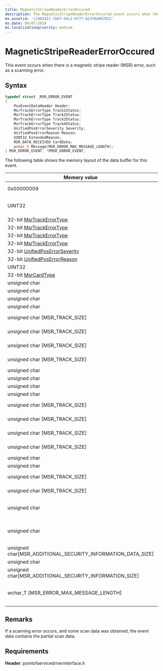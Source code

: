 ```yaml
---
title: MagneticStripeReaderErrorOccured
description: The MagneticStripeReaderErrorOccured event occurs when there is a magnetic stripe reader (MSR) error, such as a scanning error.
ms.assetid: 'c2402411-1bbf-44c1-bf7f-813f6d967822'
ms.date: 09/07/2018
ms.localizationpriority: medium
---
```


# MagneticStripeReaderErrorOccured

This event occurs when there is a magnetic stripe reader (MSR) error, such as a scanning error.

## Syntax

```cpp
typedef struct _MSR_ERROR_EVENT
{
    PosEventDataHeader Header;
    MsrTrackErrorType Track1Status;
    MsrTrackErrorType Track2Status;
    MsrTrackErrorType Track3Status;
    MsrTrackErrorType Track4Status;
    UnifiedPosErrorSeverity Severity;
    UnifiedPosErrorReason Reason;
    UINT32 ExtendedReason;
    MSR_DATA_RECEIVED CardData;
    wchar_t Message[MSR_ERROR_MAX_MESSAGE_LENGTH];
} MSR_ERROR_EVENT, *PMSR_ERROR_EVENT;
```

The following table shows the memory layout of the data buffer for this event.

| Memory value                                                                   | Description                                                                                                                               |
|--------------------------------------------------------------------------------|-------------------------------------------------------------------------------------------------------------------------------------------|
| 0x00000009                                                          | **EventType = PosEventType:: MagneticStripeReaderErrorOccurred**                                                               |
| UINT32                                                              | **DataLength** = sizeof(**PosEventDataHeader**) + sizeof(**MSR\_ERROR\_EVENT**)                                                |
| 32-bit [MsrTrackErrorType](https://docs.microsoft.com/windows-hardware/drivers/ddi/content/pointofservicedriverinterface/ne-pointofservicedriverinterface-_msrtrackerrortype)                   | **Track1Status**                                                                                                               |
| 32-bit [MsrTrackErrorType](https://docs.microsoft.com/windows-hardware/drivers/ddi/content/pointofservicedriverinterface/ne-pointofservicedriverinterface-_msrtrackerrortype)                   | **Track2Status**                                                                                                               |
| 32-bit [MsrTrackErrorType](https://docs.microsoft.com/windows-hardware/drivers/ddi/content/pointofservicedriverinterface/ne-pointofservicedriverinterface-_msrtrackerrortype)                   | **Track3Status**                                                                                                               |
| 32-bit [MsrTrackErrorType](https://docs.microsoft.com/windows-hardware/drivers/ddi/content/pointofservicedriverinterface/ne-pointofservicedriverinterface-_msrtrackerrortype)                   | **Track4Status**                                                                                                               |
| 32-bit [UnifiedPosErrorSeverity](https://docs.microsoft.com/windows-hardware/drivers/ddi/content/pointofservicecommontypes/ne-pointofservicecommontypes-driverunifiedposerrorseverity)       | **Severity**                                                                                                                   |
| 32-bit [UnifiedPosErrorReason](https://docs.microsoft.com/windows-hardware/drivers/ddi/content/pointofservicecommontypes/ne-pointofservicecommontypes-driverunifiedposerrorreason)           | **Reason**                                                                                                                     |
| UINT32                                                              | **Extended Reason**                                                                                                            |
| 32-bit [MsrCardType](https://docs.microsoft.com/windows-hardware/drivers/ddi/content/pointofservicedriverinterface/ne-pointofservicedriverinterface-_msrcardtype)                               | **CardType**                                                                                                                   |
| unsigned char                                                       | **Track1EncryptedDataLength**                                                                                                  |
| unsigned char                                                       | **Track2EncryptedDataLength**                                                                                                  |
| unsigned char                                                       | **Track3EncryptedDataLength**                                                                                                  |
| unsigned char                                                       | **Track4EncryptedDataLength**                                                                                                  |
| unsigned char \[MSR\_TRACK\_SIZE\]                                  | **Track1EncryptedDataLength** bytes of encrypted track 1 data                                                                  |
| unsigned char \[MSR\_TRACK\_SIZE\]                                  | **Track2EncryptedDataLength** bytes of encrypted track 2 data                                                                  |
| unsigned char \[MSR\_TRACK\_SIZE\]                                  | **Track3EncryptedDataLength** bytes of encrypted track 3 data                                                                  |
| unsigned char \[MSR\_TRACK\_SIZE\]                                  | **Track4EncryptedDataLength** bytes of encrypted track 4 data                                                                  |
| unsigned char                                                       | **Track1MaskedDataLength**                                                                                                     |
| unsigned char                                                       | **Track2MaskedDataLength**                                                                                                     |
| unsigned char                                                       | **Track3MaskedDataLength**                                                                                                     |
| unsigned char                                                       | **Track4MaskedDataLength**                                                                                                     |
| unsigned char \[MSR\_TRACK\_SIZE\]                                  | **Track1MaskedDataLength** bytes of masked track 1 data                                                                        |
| unsigned char \[MSR\_TRACK\_SIZE\]                                  | **Track2MaskedDataLength** bytes of masked track 2 data                                                                        |
| unsigned char \[MSR\_TRACK\_SIZE\]                                  | **Track3MaskedDataLength** bytes of masked track 3 data                                                                        |
| unsigned char \[MSR\_TRACK\_SIZE\]                                  | **Track4MaskedDataLength** bytes of masked track 4 data                                                                        |
| unsigned char                                                       | **Track1DiscretionaryDataLength**                                                                                              |
| unsigned char                                                       | **Track2DiscretionaryDataLength**                                                                                              |
| unsigned char \[MSR\_TRACK\_SIZE\]                                  | **Track1DiscretionaryDataLength** bytes of discretionary track 1 data                                                          |
| unsigned char \[MSR\_TRACK\_SIZE\]                                  | **Track2DiscretionaryDataLength** bytes of discretionary track 2 data                                                          |
| unsigned char                                                       | **CardAuthenicationDataLength** - length of the data after encryption, including padding                                       |
| unsigned char                                                       | **CardAuthenticationDataAbsoluteLength** - length of data before encryption (may be needed to strip padding during decryption) |
| unsigned char\[MSR\_ADDITIONAL\_SECURITY\_INFORMATION\_DATA\_SIZE\] | **CardAuthenticationDataAbsoluteLength** bytes of card authentication data                                                     |
| unsigned char                                                       | **AdditionalSecurityInformationLength**                                                                                        |
| unsigned char\[MSR\_ADDITIONAL\_SECURITY\_INFORMATION\_SIZE\]       | **AdditionalSecurityInformationLength** bytes of additional security information                                               |
| wchar\_T \[MSR\_ERROR\_MAX\_MESSAGE\_LENGTH\]                       | Up to **MSR\_ERROR\_MAX\_MESSAGE\_LENGTH** wchar\_t of error **Null**-terminated message text                                  |


## Remarks

If a scanning error occurs, and some scan data was obtained, the event data contains the partial scan data.

## Requirements

**Header:** pointofservicedriverinterface.h
